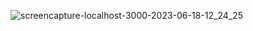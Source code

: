 

![screencapture-localhost-3000-2023-06-18-12_24_25](https://github.com/sunil9813/Basic-React-Blog-Website-/assets/67497228/84df682f-0d1d-4861-aa90-2a796a4306e2)
